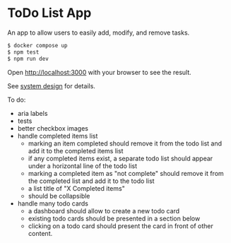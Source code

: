 # ToDo List App

An app to allow users to easily add, modify, and remove tasks.

```bash
$ docker compose up
$ npm test
$ npm run dev
```

Open [http://localhost:3000](http://localhost:3000) with your browser to see the result.


See [system design](design.md) for details.

To do:
* aria labels
* tests
* better checkbox images
* handle completed items list
    * marking an item completed should remove it from the todo list and add it to the completed items list
    * if any completed items exist, a separate todo list should appear under a horizontal line of the todo list
    * marking a completed item as "not complete" should remove it from the completed list and add it to the todo list
    * a list title of "X Completed items" 
    * should be collapsible
* handle many todo cards
    * a dashboard should allow to create a new todo card
    * existing todo cards should be presented in a section below
    * clicking on a todo card should present the card in front of other content.